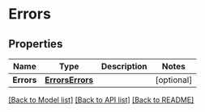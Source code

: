# Errors

## Properties

Name | Type | Description | Notes
------------ | ------------- | ------------- | -------------
**Errors** | [**ErrorsErrors**](Errors_errors.md) |  | [optional] 

[[Back to Model list]](../README.md#documentation-for-models) [[Back to API list]](../README.md#documentation-for-api-endpoints) [[Back to README]](../README.md)


